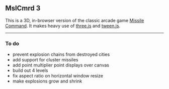 ## MslCmrd 3
This is a 3D, in-browser version of the classic arcade game [Missile Command](http://en.wikipedia.org/wiki/Missile_Command). It makes heavy use of [three.js](https://github.com/mrdoob/three.js/) and [tween.js](https://github.com/sole/tween.js).

 * * *

### To do
 * prevent explosion chains from destroyed cities
 * add support for cluster missiles
 * add point multiplier point displays over canvas
 * build out 4 levels
 * fix aspect ratio on horizontal window resize
 * make explosions grow and shrink
